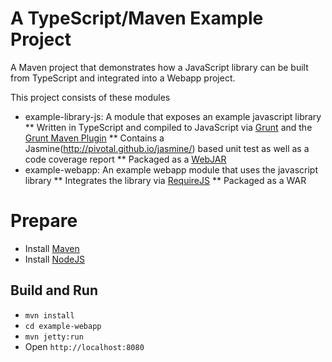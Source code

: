 # A TypeScript/Maven Example Project

A Maven project that demonstrates how a JavaScript library can be built from TypeScript and integrated into a Webapp project.


This project consists of these modules
*  example-library-js: A module that exposes an example javascript library
**  Written in TypeScript and compiled to JavaScript via [Grunt](http://gruntjs.com/) and the [Grunt Maven Plugin](https://github.com/allegro/grunt-maven-plugin)
**  Contains a Jasmine(http://pivotal.github.io/jasmine/) based unit test as well as a code coverage report
**  Packaged as a [WebJAR](http://www.webjars.org/)
*  example-webapp: An example webapp module that uses the javascript library
**  Integrates the library via [RequireJS](http://requirejs.org)
**  Packaged as a WAR

# Prepare
*  Install [Maven](http://maven.apache.org/)
*  Install [NodeJS](http://nodejs.org/)

## Build and Run

*  `mvn install`
*  `cd example-webapp`
*  `mvn jetty:run`
*  Open `http://localhost:8080`





